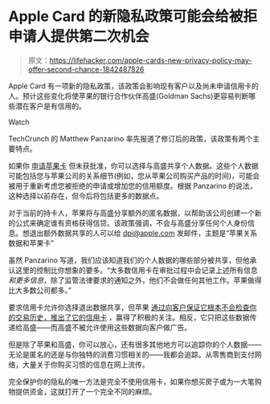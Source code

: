 # Apple Card 的新隐私政策可能会给被拒申请人提供第二次机会

> 原文：<https://lifehacker.com/apple-cards-new-privacy-policy-may-offer-second-chance-1842487826>

Apple Card 有一项新的隐私政策，该政策会影响现有客户以及尚未申请信用卡的人。预计这些变化将使苹果的银行合作伙伴高盛(Goldman Sachs)更容易判断哪些潜在客户是有信用的。

Watch

TechCrunch 的 Matthew Panzarino 率先报道了修订后的政策，该政策有两个主要特点。

如果你 [申请苹果卡](https://lifehacker.com/is-apple-card-worth-it-1837042256) 但未获批准，你可以选择与高盛共享个人数据。这些个人数据可能包括您与苹果公司的关系细节(例如，您从苹果公司购买产品的时间)，可能会被用于重新考虑您被拒绝的申请或增加您的信用额度。根据 Panzarino 的说法，这种选择以前存在，但今后将包括更多的数据点。

对于当前的持卡人，苹果将与高盛分享额外的匿名数据，以帮助该公司创建一个新的公式来确定谁有资格获得信贷。该政策强调，不会与高盛分享任何个人身份信息。想退出额外数据共享的人可以给 dpi@apple.com 发邮件，主题是“苹果关系数据和苹果卡”

虽然 Panzarino 写道，我们应该知道我们的个人数据的哪些部分被共享，但他承认这里的控制比你想象的要多。“大多数信用卡在审批过程中会记录上述所有信息*和更多信息*，除了监管法律要求的通知之外，他们不会做任何其他工作。苹果做得比大多数公司都多。”

要求信用卡允许你选择退出数据共享，但苹果 [通过向客户保证它根本不会检查你的交易历史，推出了它的信用卡](https://finance.yahoo.com/news/apple-card-privacy-security-195046464.html) ，赢得了积极的关注。相反，它只把这些数据传递给高盛——而高盛不被允许使用这些数据向客户做广告。

但是除了苹果和高盛，你可以放心，还有很多其他地方可以追踪你的个人数据——无论是匿名的还是与你独特的消费习惯相关的——我都会追踪。从零售商到支付网络，大量关于你购买习惯的信息在网上流传。

完全保护你的隐私的唯一方法是完全不使用信用卡，如果你想买房子或为一大笔购物提供资金，这就打开了一个完全不同的麻烦。